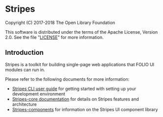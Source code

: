 # Stripes

Copyright (C) 2017-2018 The Open Library Foundation

This software is distributed under the terms of the Apache License,
Version 2.0. See the file "[LICENSE](LICENSE)" for more information.

## Introduction

Stripes is a toolkit for building single-page web applications that FOLIO UI modules can run in.

Please refer to the following documents for more information:

* [Stripes CLI user guide](https://github.com/folio-org/stripes-cli/blob/master/doc/user-guide.md) for getting started with setting up your development environment
* [Stripes-core documentation](https://github.com/folio-org/stripes-core#documentation-roadmap) for details on Stripes features and architecture
* [Stripes-components](https://github.com/folio-org/stripes-components#introduction) for information on the Stripes UI component library

